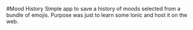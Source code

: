 #Mood History
Simple app to save a history of moods selected from a bundle of emojis. Purpose was just to learn some Ionic and host it on the web.
